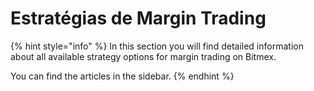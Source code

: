 # Estratégias de Margin Trading

{% hint style="info" %}
In this section you will find detailed information about all available strategy options for margin trading on Bitmex.

You can find the articles in the sidebar.
{% endhint %}

